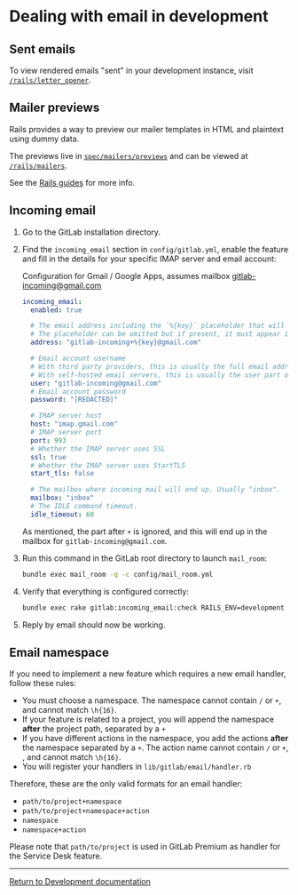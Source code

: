 # Dealing with email in development

## Sent emails

To view rendered emails "sent" in your development instance, visit
[`/rails/letter_opener`](http://localhost:3000/rails/letter_opener).

## Mailer previews

Rails provides a way to preview our mailer templates in HTML and plaintext using
dummy data.

The previews live in [`spec/mailers/previews`][previews] and can be viewed at
[`/rails/mailers`](http://localhost:3000/rails/mailers).

See the [Rails guides] for more info.

[previews]: https://gitlab.com/gitlab-org/gitlab-ce/tree/master/spec/mailers/previews
[Rails guides]: http://guides.rubyonrails.org/action_mailer_basics.html#previewing-emails

## Incoming email

1. Go to the GitLab installation directory.

1. Find the `incoming_email` section in `config/gitlab.yml`, enable the
   feature and fill in the details for your specific IMAP server and email
   account:

    Configuration for Gmail / Google Apps, assumes mailbox gitlab-incoming@gmail.com

    ```yaml
    incoming_email:
      enabled: true

      # The email address including the `%{key}` placeholder that will be replaced to reference the item being replied to.
      # The placeholder can be omitted but if present, it must appear in the "user" part of the address (before the `@`).
      address: "gitlab-incoming+%{key}@gmail.com"

      # Email account username
      # With third party providers, this is usually the full email address.
      # With self-hosted email servers, this is usually the user part of the email address.
      user: "gitlab-incoming@gmail.com"
      # Email account password
      password: "[REDACTED]"

      # IMAP server host
      host: "imap.gmail.com"
      # IMAP server port
      port: 993
      # Whether the IMAP server uses SSL
      ssl: true
      # Whether the IMAP server uses StartTLS
      start_tls: false

      # The mailbox where incoming mail will end up. Usually "inbox".
      mailbox: "inbox"
      # The IDLE command timeout.
      idle_timeout: 60
    ```

    As mentioned, the part after `+` is ignored, and this will end up in the mailbox for `gitlab-incoming@gmail.com`.

1. Run this command in the GitLab root directory to launch `mail_room`:

    ```sh
    bundle exec mail_room -q -c config/mail_room.yml
    ```

1. Verify that everything is configured correctly:

    ```sh
    bundle exec rake gitlab:incoming_email:check RAILS_ENV=development
    ```

1. Reply by email should now be working.

## Email namespace

If you need to implement a new feature which requires a new email handler, follow these rules:

 - You must choose a namespace. The namespace cannot contain `/` or `+`, and cannot match `\h{16}`.
 - If your feature is related to a project, you will append the namespace **after** the project path, separated by a `+`
 - If you have different actions in the namespace, you add the actions **after** the namespace separated by a `+`. The action name cannot contain `/` or `+`, , and cannot match `\h{16}`.
 - You will register your handlers in `lib/gitlab/email/handler.rb`

Therefore, these are the only valid formats for an email handler:

 - `path/to/project+namespace`
 - `path/to/project+namespace+action`
 - `namespace`
 - `namespace+action`

Please note that `path/to/project` is used in GitLab Premium as handler for the Service Desk feature.

---

[Return to Development documentation](README.md)
